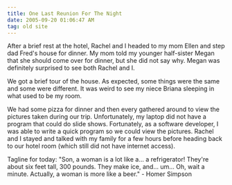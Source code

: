 ```yaml
---
title: One Last Reunion For The Night
date: 2005-09-20 01:06:47 AM
tag: old site
---
```


After a brief rest at the hotel, Rachel and I headed to my mom Ellen and step dad Fred's house for dinner. My mom told my younger half-sister Megan that she should come over for dinner, but she did not say why. Megan was definitely surprised to see both Rachel and I.

We got a brief tour of the house. As expected, some things were the same and some were different. It was weird to see my niece Briana sleeping in what used to be my room.

We had some pizza for dinner and then every gathered around to view the pictures taken during our trip. Unfortunately, my laptop did not have a program that could do slide shows. Fortunately, as a software developer, I was able to write a quick program so we could view the pictures. Rachel and I stayed and talked with my family for a few hours before heading back to our hotel room (which still did not have internet access).

Tagline for today: "Son, a woman is a lot like a... a refrigerator! They're about six feet tall, 300 pounds. They make ice, and... um... Oh, wait a minute. Actually, a woman is more like a beer." - Homer Simpson

